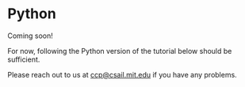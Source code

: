 # Python

Coming soon!

For now, following the Python version of the tutorial below should be sufficient. 

Please reach out to us at ccp@csail.mit.edu if you have any problems.
